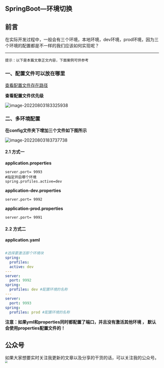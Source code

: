 ## SpringBoot—环境切换

## 前言

在实际开发过程中，一般会有三个环境，本地环境，dev环境，prod环境，因为三个环境的配置都是不一样的我们应该如何实现呢？

---

`提示：以下是本篇文章正文内容，下面案例可供参考`

### 一、配置文件可以放在哪里

[查看配置文件存在路径](https://docs.spring.io/spring-boot/docs/current/reference/htmlsingle/#boot-features-external-config)

**查看配置文件优先级**

![image-20220803183325938](https://whcoding.oss-cn-hangzhou.aliyuncs.com/img/image-20220803183325938.png)



### 二、多环境配置

**在config文件夹下增加三个文件如下图所示**

![image-20220803183737738](https://whcoding.oss-cn-hangzhou.aliyuncs.com/img/image-20220803183737738.png)

#### 2.1 方式一

**application.properties**

```properties
server.port= 9993
#指定开启哪个环境
spring.profiles.active=dev
```

**application-dev.properties**

```properties
server.port= 9992
```

**application-prod.properties**

```properties
server.port= 9991
```

#### 2.2 方式二

**application.yaml**

```yml

#选择要激活那个环境块
spring:
  profiles:
  active: dev
---
server:
  port: 9992
spring:
  profiles: dev #配置环境的名称
---
server:
  port: 9993
spring:
  profiles: prod #配置环境的名称
```

**注意：如果yml和properties同时都配置了端口，并且没有激活其他环境 ， 默认会使用properties配置文件的！**

##  公众号

如果大家想要实时关注我更新的文章以及分享的干货的话，可以关注我的公众号。
<img src="https://whcoding.oss-cn-hangzhou.aliyuncs.com/img/20220507200900.jpg" style="zoom:50%;" />



